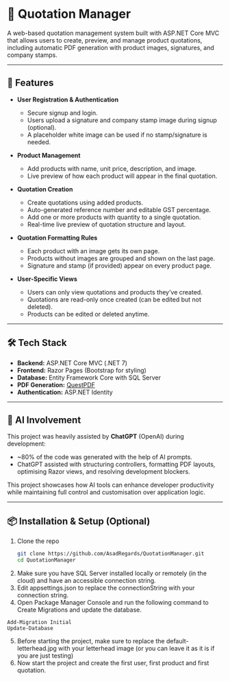 # 🧾 Quotation Manager

A web-based quotation management system built with ASP.NET Core MVC that allows users to create, preview, and manage product quotations, including automatic PDF generation with product images, signatures, and company stamps.

---

## 🚀 Features

- **User Registration & Authentication**
  - Secure signup and login.
  - Users upload a signature and company stamp image during signup (optional).
  - A placeholder white image can be used if no stamp/signature is needed.

- **Product Management**
  - Add products with name, unit price, description, and image.
  - Live preview of how each product will appear in the final quotation.

- **Quotation Creation**
  - Create quotations using added products.
  - Auto-generated reference number and editable GST percentage.
  - Add one or more products with quantity to a single quotation.
  - Real-time live preview of quotation structure and layout.

- **Quotation Formatting Rules**
  - Each product with an image gets its own page.
  - Products without images are grouped and shown on the last page.
  - Signature and stamp (if provided) appear on every product page.

- **User-Specific Views**
  - Users can only view quotations and products they’ve created.
  - Quotations are read-only once created (can be edited but not deleted).
  - Products can be edited or deleted anytime.

---

## 🛠️ Tech Stack

- **Backend:** ASP.NET Core MVC (.NET 7)
- **Frontend:** Razor Pages (Bootstrap for styling)
- **Database:** Entity Framework Core with SQL Server
- **PDF Generation:** [QuestPDF](https://www.questpdf.com/)
- **Authentication:** ASP.NET Identity

---

## 🤖 AI Involvement

This project was heavily assisted by **ChatGPT** (OpenAI) during development:
- ~80% of the code was generated with the help of AI prompts.
- ChatGPT assisted with structuring controllers, formatting PDF layouts, optimising Razor views, and resolving development blockers.

This project showcases how AI tools can enhance developer productivity while maintaining full control and customisation over application logic.

---

## 📦 Installation & Setup (Optional)


1. Clone the repo  
   ```bash
   git clone https://github.com/AsadRegards/QuotationManager.git
   cd QuotationManager
   ```
2. Make sure you have SQL Server installed locally or remotely (in the cloud) and have an accessible connection string.
3. Edit appsettings.json to replace the connectionString with your connection string.
4. Open Package Manager Console and run the following command to Create Migrations and update the database.
  ```base
  Add-Migration Initial
  Update-Database
  ```
5. Before starting the project, make sure to replace the default-letterhead.jpg with your letterhead image (or you can leave it as it is if you are just testing)
5. Now start the project and create the first user, first product and first quotation.
   


